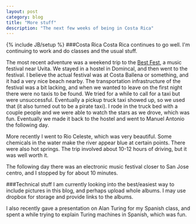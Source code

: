```yaml
---
layout: post
category: blog
title: "More stuff"
description: "The next few weeks of being in Costa Rica"
---
```

{% include JB/setup %}
###Costa Rica
Costa Rica continues to go well.
I'm continuing to work and do classes and the usual stuff.

The most recent adventure was a weekend trip to the [Best Fest](www.thebestfestival.com), a music festival near Uvita.
We stayed in a hostel in Domincal, and then went to the festival.
I believe the actual festival was at Costa Ballena or something, and it had a very nice beach nearby.
The transportation infrastructure of the festival was a bit lacking, and when we wanted to leave on the first night there were no taxis to be found.
We tried for a while to call for a taxi but were unsuccessful.
Eventually a pickup truck taxi showed up, so we used that (it also turned out to be a pirate taxi).
I rode in the truck bed with a couple people and we were able to watch the stars as we drove, which was fun.
Eventually we made it back to the hostel and went to Manuel Antonio the following day.

More recently I went to Rio Celeste, which was very beautiful.
Some chemicals in the water make the river appear blue at certain points.
There were also hot springs.
The trip involved about 10-12 hours of driving, but it was well worth it.

The following day there was an electronic music festival closer to San Jose centro, and I stopped by for about 10 minutes.

###Technical stuff
I am currently looking into the best/easiest way to include pictures in this blog, and perhaps upload whole albums.
I may use dropbox for storage and provide links to the albums.

I also recently gave a presentation on Alan Turing for my Spanish class, and spent a while trying to explain Turing machines in Spanish, which was fun.
